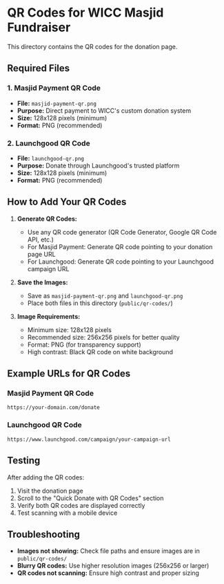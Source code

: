 # QR Codes for WICC Masjid Fundraiser

This directory contains the QR codes for the donation page.

## Required Files

### 1. Masjid Payment QR Code
- **File:** `masjid-payment-qr.png`
- **Purpose:** Direct payment to WICC's custom donation system
- **Size:** 128x128 pixels (minimum)
- **Format:** PNG (recommended)

### 2. Launchgood QR Code
- **File:** `launchgood-qr.png`
- **Purpose:** Donate through Launchgood's trusted platform
- **Size:** 128x128 pixels (minimum)
- **Format:** PNG (recommended)

## How to Add Your QR Codes

1. **Generate QR Codes:**
   - Use any QR code generator (QR Code Generator, Google QR Code API, etc.)
   - For Masjid Payment: Generate QR code pointing to your donation page URL
   - For Launchgood: Generate QR code pointing to your Launchgood campaign URL

2. **Save the Images:**
   - Save as `masjid-payment-qr.png` and `launchgood-qr.png`
   - Place both files in this directory (`public/qr-codes/`)

3. **Image Requirements:**
   - Minimum size: 128x128 pixels
   - Recommended size: 256x256 pixels for better quality
   - Format: PNG (for transparency support)
   - High contrast: Black QR code on white background

## Example URLs for QR Codes

### Masjid Payment QR Code
```
https://your-domain.com/donate
```

### Launchgood QR Code
```
https://www.launchgood.com/campaign/your-campaign-url
```

## Testing

After adding the QR codes:
1. Visit the donation page
2. Scroll to the "Quick Donate with QR Codes" section
3. Verify both QR codes are displayed correctly
4. Test scanning with a mobile device

## Troubleshooting

- **Images not showing:** Check file paths and ensure images are in `public/qr-codes/`
- **Blurry QR codes:** Use higher resolution images (256x256 or larger)
- **QR codes not scanning:** Ensure high contrast and proper sizing
